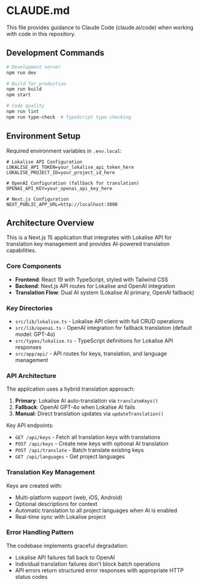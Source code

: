 # CLAUDE.md

This file provides guidance to Claude Code (claude.ai/code) when working with code in this repository.

## Development Commands

```bash
# Development server
npm run dev

# Build for production
npm run build
npm start  

# Code quality
npm run lint
npm run type-check  # TypeScript type checking
```

## Environment Setup

Required environment variables in `.env.local`:

```env
# Lokalise API Configuration
LOKALISE_API_TOKEN=your_lokalise_api_token_here
LOKALISE_PROJECT_ID=your_project_id_here

# OpenAI Configuration (fallback for translation)
OPENAI_API_KEY=your_openai_api_key_here

# Next.js Configuration
NEXT_PUBLIC_APP_URL=http://localhost:3000
```

## Architecture Overview

This is a Next.js 15 application that integrates with Lokalise API for translation key management and provides AI-powered translation capabilities.

### Core Components

- **Frontend**: React 19 with TypeScript, styled with Tailwind CSS
- **Backend**: Next.js API routes for Lokalise and OpenAI integration
- **Translation Flow**: Dual AI system (Lokalise AI primary, OpenAI fallback)

### Key Directories

- `src/lib/lokalise.ts` - Lokalise API client with full CRUD operations
- `src/lib/openai.ts` - OpenAI integration for fallback translation (default model: GPT-4o)
- `src/types/lokalise.ts` - TypeScript definitions for Lokalise API responses
- `src/app/api/` - API routes for keys, translation, and language management

### API Architecture

The application uses a hybrid translation approach:

1. **Primary**: Lokalise AI auto-translation via `translateKeys()`
2. **Fallback**: OpenAI GPT-4o when Lokalise AI fails
3. **Manual**: Direct translation updates via `updateTranslation()`

Key API endpoints:
- `GET /api/keys` - Fetch all translation keys with translations
- `POST /api/keys` - Create new keys with optional AI translation
- `POST /api/translate` - Batch translate existing keys
- `GET /api/languages` - Get project languages

### Translation Key Management

Keys are created with:
- Multi-platform support (web, iOS, Android)  
- Optional descriptions for context
- Automatic translation to all project languages when AI is enabled
- Real-time sync with Lokalise project

### Error Handling Pattern

The codebase implements graceful degradation:
- Lokalise API failures fall back to OpenAI
- Individual translation failures don't block batch operations
- API errors return structured error responses with appropriate HTTP status codes